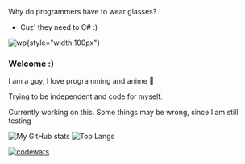 Why do programmers have to wear glasses?
* Cuz' they need to C# :)

![wp](https://user-images.githubusercontent.com/65429873/124316689-47134080-db76-11eb-9d3e-ca08cbd5e8e3.png){style="width:100px"}


### Welcome :)
I am a guy, I love programming and anime 🐾

Trying to be independent and code for myself.



Currently working on this. Some things may be wrong, since I am still testing

![My GitHub stats](https://github-readme-stats.vercel.app/api?username=gXLg&theme=dark&show_icons=true)
![Top Langs](https://github-readme-stats.vercel.app/api/top-langs/?username=gXLg&theme=dark&layout=compact)



[![codewars](https://www.codewars.com/users/Kemuri/badges/large)](https://www.codewars.com/users/Kemuri)

